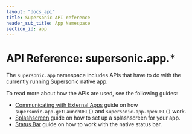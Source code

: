 ```yaml
---
layout: "docs_api"
title: Supersonic API reference
header_sub_title: App Namespace
section_id: app
---
```


# API Reference: supersonic.app.*

The `supersonic.app` namespace includes APIs that have to do with the currently running Supersonic native app.

To read more about how the APIs are used, see the following guides:

 - [Communicating with External Apps](/ui-and-navigation/app/communicating-with-external-apps/) guide on how `supersonic.app.getLaunchURL()` and `supersonic.app.openURL()` work.
 - [Splashscreen](/ui-and-navigation/app/splashscreen/) guide on how to set up a  splashscreen for your app.
 - [Status Bar](/ui-and-navigation/app/status-bar/) guide on how to work with the native status bar.
